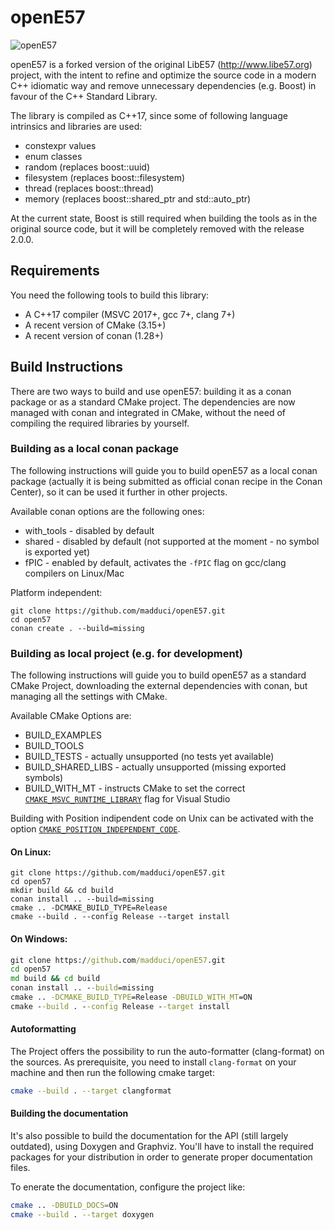 # openE57

![openE57](https://github.com/madduci/openE57/workflows/openE57/badge.svg)

openE57 is a forked version of the original LibE57 (http://www.libe57.org) project, with the intent to refine and optimize the source code in a modern C++ idiomatic way and remove unnecessary dependencies (e.g. Boost) in favour of the C++ Standard Library.

The library is compiled as C++17, since some of following language intrinsics and libraries are used:

* constexpr values
* enum classes
* random (replaces boost::uuid)
* filesystem (replaces boost::filesystem)
* thread (replaces boost::thread)
* memory (replaces boost::shared_ptr and std::auto_ptr)

At the current state, Boost is still required when building the tools as in the original source code, but it will be completely removed with the release 2.0.0.

## Requirements

You need the following tools to build this library:

* A C++17 compiler (MSVC 2017+, gcc 7+, clang 7+)
* A recent version of CMake (3.15+)
* A recent version of conan (1.28+)

## Build Instructions

There are two ways to build and use openE57: building it as a conan package or as a standard CMake project.
The dependencies are now managed with conan and integrated in CMake, without the need of compiling the required libraries by yourself.

### Building as a local conan package

The following instructions will guide you to build openE57 as a local conan package (actually it is being submitted as official conan recipe in the Conan Center), so it can be used it further in other projects.

Available conan options are the following ones:

* with_tools - disabled by default
* shared - disabled by default (not supported at the moment - no symbol is exported yet)
* fPIC - enabled by default, activates the `-fPIC` flag on gcc/clang compilers on Linux/Mac

Platform independent:

```shell
git clone https://github.com/madduci/openE57.git
cd open57
conan create . --build=missing
```

### Building as local project (e.g. for development)

The following instructions will guide you to build openE57 as a standard CMake Project, downloading the external dependencies with conan, but managing all the settings with CMake.

Available CMake Options are:

* BUILD_EXAMPLES
* BUILD_TOOLS
* BUILD_TESTS - actually unsupported (no tests yet available)
* BUILD_SHARED_LIBS - actually unsupported (missing exported symbols)
* BUILD_WITH_MT - instructs CMake to set the correct [`CMAKE_MSVC_RUNTIME_LIBRARY`](https://cmake.org/cmake/help/latest/variable/CMAKE_MSVC_RUNTIME_LIBRARY.html?highlight=cmake_msvc_runtime_library) flag for Visual Studio

Building with Position indipendent code on Unix can be activated with the option [`CMAKE_POSITION_INDEPENDENT_CODE`](https://cmake.org/cmake/help/latest/variable/CMAKE_POSITION_INDEPENDENT_CODE.html?highlight=cmake_position_independent_code).


#### On Linux:

```shell
git clone https://github.com/madduci/openE57.git
cd open57
mkdir build && cd build
conan install .. --build=missing
cmake .. -DCMAKE_BUILD_TYPE=Release
cmake --build . --config Release --target install
```

#### On Windows:

```cmd
git clone https://github.com/madduci/openE57.git
cd open57
md build && cd build
conan install .. --build=missing
cmake .. -DCMAKE_BUILD_TYPE=Release -DBUILD_WITH_MT=ON
cmake --build . --config Release --target install
```

#### Autoformatting

The Project offers the possibility to run the auto-formatter (clang-format) on the sources. As prerequisite, you need to install `clang-format` on your machine and then run the following cmake target:

```sh
cmake --build . --target clangformat
```

#### Building the documentation

It's also possible to build the documentation for the API (still largely outdated), using Doxygen and Graphviz. You'll have to install the required packages for your distribution in order to generate proper documentation files. 

To enerate the documentation, configure the project like:

```sh
cmake .. -DBUILD_DOCS=ON
cmake --build . --target doxygen
```